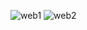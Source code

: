 ![web1](https://github.com/JyeAn/MyWeb/assets/88698364/4feb78a0-c243-4755-a88a-e2a343e3f1f0)
![web2](https://github.com/JyeAn/MyWeb/assets/88698364/c4d52e6d-6903-4bc0-8921-00cfd69cc417)
